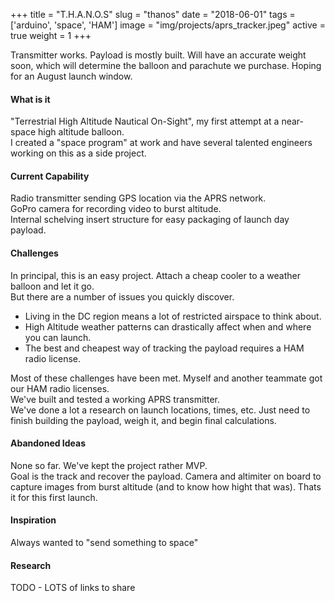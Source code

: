 +++
title = "T.H.A.N.O.S"
slug = "thanos"
date = "2018-06-01"
tags = ['arduino', 'space', 'HAM']
image = "img/projects/aprs_tracker.jpeg"
active = true
weight = 1
+++

Transmitter works. Payload is mostly built. Will have an accurate weight soon, which will determine 
the balloon and parachute we purchase. Hoping for an August launch window.
<!--more-->

#### What is it
"Terrestrial High Altitude Nautical On-Sight", my first attempt at a near-space high altitude 
balloon.  
I created a "space program" at work and have several talented engineers working on this as a side project.

#### Current Capability
Radio transmitter sending GPS location via the APRS network.  
GoPro camera for recording video to burst altitude.  
Internal schelving insert structure for easy packaging of launch day payload.

#### Challenges
In principal, this is an easy project. Attach a cheap cooler to a weather balloon and let it go.  
But there are a number of issues you quickly discover.  
- Living in the DC region means a lot of restricted airspace to think about.
- High Altitude weather patterns can drastically affect when and where you can launch.
- The best and cheapest way of tracking the payload requires a HAM radio license.

Most of these challenges have been met. Myself and another teammate got our HAM radio licenses.  
We've built and tested a working APRS transmitter.  
We've done a lot a research on launch locations, times, etc.
Just need to finish building the payload, weigh it, and begin final calculations.

#### Abandoned Ideas
None so far. We've kept the project rather MVP.  
Goal is the track and recover the payload. Camera and altimiter on board to capture images from 
burst altitude (and to know how hight that was).
Thats it for this first launch.

#### Inspiration
Always wanted to "send something to space"

#### Research
TODO - LOTS of links to share
